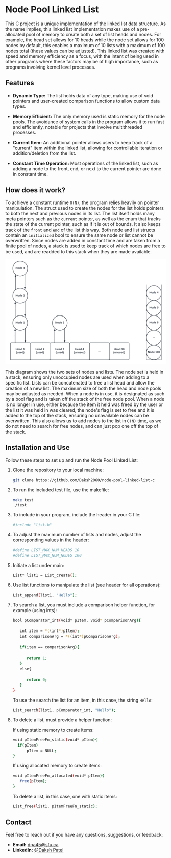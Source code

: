 # Node Pool Linked List

This C project is a unique implementation of the linked list data structure. As the name implies, this linked list implementation makes use of a pre-allocated pool of memory to create both a set of list heads and nodes. For example, the head set allows for 10 heads while the node set allows for 100 nodes by default, this enables a maximum of 10 lists with a maximum of 100 nodes total (these values can be adjusted). This linked list was created with speed and memory efficiency as a focus, with the intent of being used in other programs where these factors may be of high importance, such as programs involving kernel level processes.

## Features

- **Dynamic Type:** The list holds data of any type, making use of void pointers and user-created comparison functions to allow custom data types.

- **Memory Efficient:** The only memory used is static memory for the node pools. The avoidance of system calls in the program allows it to run fast and efficiently, notable for projects that involve multithreaded processes.

- **Current Item:** An additional pointer allows users to keep track of a "current" item within the linked list, allowing for controllable iteration or addition/deletion from the list.

- **Constant Time Operation:** Most operations of the linked list, such as adding a node to the front, end, or next to the current pointer are done in constant time.

## How does it work?

To achieve a constant runtime `O(N)`, the program relies heavily on pointer manipulation. The struct used to create the nodes for the list holds pointers to both the next and previous nodes in its list. The list itself holds many meta pointers such as the `current` pointer, as well as the enum that tracks the state of the current pointer, such as if it is out of bounds. It also keeps track of the `front` and `end` of the list this way. Both node and list structs contain an `initialized` bool to ensure the same node or list cannot be overwritten. Since nodes are added in constant time and are taken from a finite pool of nodes, a stack is used to keep track of which nodes are free to be used, and are readded to this stack when they are made available.

![Two Set System](images/Sets.png)

This diagram shows the two sets of nodes and lists. The node set is held in a stack, ensuring only unoccupied nodes are used when adding to a specific list. Lists can be concatenated to free a list head and allow the creation of a new list. The maximum size of both the head and node pools may be adjusted as needed. When a node is in use, it is designated as such by a bool flag and is taken off the stack of the free node pool. When a node is no longer in use, either because the item it held was freed by the user or the list it was held in was cleared, the node's flag is set to free and it is added to the top of the stack, ensuring no unavailable nodes can be overwritten. This also allows us to add nodes to the list in `O(N)` time, as we do not need to search for free nodes, and can just pop one off the top of the stack.

## Installation and Use

Follow these steps to set up and run the Node Pool Linked List:

1. Clone the repository to your local machine:

   ```bash
   git clone https://github.com/Daksh2060/node-pool-linked-list-c
   ```

2. To run the included test file, use the makefile:

   ```bash
   make test
   ./test
   ```

3. To include in your program, include the header in your C file:

   ```bash
   #include "list.h"
   ```

4. To adjust the maximum number of lists and nodes, adjust the corresponding values in the header:

   ```bash
   #define LIST_MAX_NUM_HEADS 10
   #define LIST_MAX_NUM_NODES 100
   ```

5. Initiate a list under main:

   ```bash
   List* list1 = List_create();
   ```

6. Use list functions to manipulate the list (see header for all operations):

   ```bash
   List_append(list1, "Hello");
   ```

7. To search a list, you must include a comparison helper function, for example (using ints):

   ```bash
   bool pComparator_int(void* pItem, void* pComparisonArg){

      int item = *((int*)pItem);
      int comparisonArg = *((int*)pComparisonArg);

      if(item == comparisonArg){

         return 1;
      }
      else{

         return 0;
      }
   }
   ```
   To use the search the list for an item, in this case, the string `Hello`:

   ```bash
   List_search(list1, pComparator_int, "Hello");
   ```

8. To delete a list, must provide a helper function:

   If using static memory to create items:

   ```bash
   void pItemFreeFn_static(void* pItem){
     if(pItem)
         pItem = NULL;
   }
   ```

   If using allocated memory to create items:

   ```bash
   void pItemFreeFn_allocated(void* pItem){
      free(pItem);
   }
   ```

   To delete a list, in this case, one with static items:

   ```bash
   List_free(list1, pItemFreeFn_static);
   ```

## Contact

Feel free to reach out if you have any questions, suggestions, or feedback:

- **Email:** dpa45@sfu.ca
- **LinkedIn:** [@Daksh Patel](https://www.linkedin.com/in/daksh-patel-956622290/)
